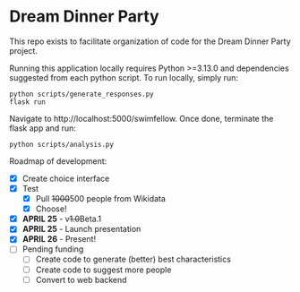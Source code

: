 # Dream Dinner Party
This repo exists to facilitate organization of code for the Dream Dinner Party project.

Running this application locally requires Python >=3.13.0 and dependencies suggested from each python script. To run locally, simply run:
```
python scripts/generate_responses.py
flask run
```
Navigate to http://localhost:5000/swimfellow. Once done, terminate the flask app and run:
```
python scripts/analysis.py
```

Roadmap of development:
- [x] Create choice interface
- [x] Test
    - [x] Pull ~~1000~~500 people from Wikidata
    - [x] Choose!
- [x] **APRIL 25** - v~~1.0~~Beta.1
- [x] **APRIL 25** - Launch presentation
- [x] **APRIL 26** - Present!
- [ ] Pending funding
    - [ ] Create code to generate (better) best characteristics
    - [ ] Create code to suggest more people
    - [ ] Convert to web backend
